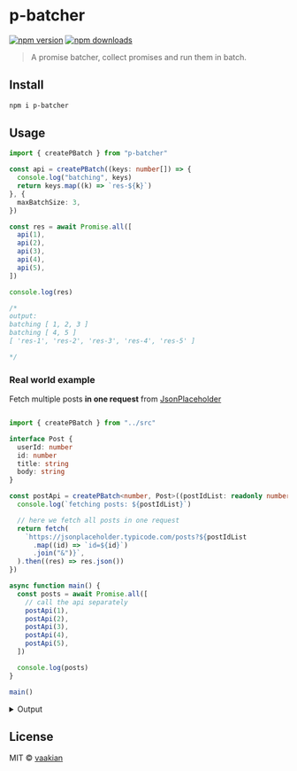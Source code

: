 # p-batcher

[![npm version](https://badgen.net/npm/v/p-batcher)](https://npm.im/p-batcher) [![npm downloads](https://badgen.net/npm/dm/p-batcher)](https://npm.im/p-batcher)

> A promise batcher, collect promises and run them in batch.

<!-- Features: -->
<!--
- Package manager [pnpm](https://pnpm.js.org/), safe and fast
- Release with [semantic-release](https://npm.im/semantic-release)
- Bundle with [tsup](https://github.com/vaakian/tsup)
- Test with [vitest](https://vitest.dev)

To skip CI (GitHub action), add `skip-ci` to commit message. To skip release, add `skip-release` to commit message. -->

## Install

```bash
npm i p-batcher
```

## Usage

```ts
import { createPBatch } from "p-batcher"

const api = createPBatch((keys: number[]) => {
  console.log("batching", keys)
  return keys.map((k) => `res-${k}`)
}, {
  maxBatchSize: 3,
})

const res = await Promise.all([
  api(1),
  api(2),
  api(3),
  api(4),
  api(5),
])

console.log(res)

/*
output:
batching [ 1, 2, 3 ]
batching [ 4, 5 ]
[ 'res-1', 'res-2', 'res-3', 'res-4', 'res-5' ]

*/
```

### Real world example

Fetch multiple posts **in one request** from [JsonPlaceholder](https://jsonplaceholder.typicode.com/)

```ts

import { createPBatch } from "../src"

interface Post {
  userId: number
  id: number
  title: string
  body: string
}

const postApi = createPBatch<number, Post>((postIdList: readonly number[]) => {
  console.log(`fetching posts: ${postIdList}`)

  // here we fetch all posts in one request
  return fetch(
    `https://jsonplaceholder.typicode.com/posts?${postIdList
      .map((id) => `id=${id}`)
      .join("&")}`,
  ).then((res) => res.json())
})

async function main() {
  const posts = await Promise.all([
    // call the api separately
    postApi(1),
    postApi(2),
    postApi(3),
    postApi(4),
    postApi(5),
  ])

  console.log(posts)
}

main()
```
<details>
<summary>Output</summary>

```js
fetching posts: 1,2,3,4,5
[
  {
    userId: 1,
    id: 1,
    title: 'unt aut facere repellat provident',
    body: '...',
  },
  {
    userId: 1,
    id: 2,
    title: 'qui est esse',
    body: '...',
  },
  {
    userId: 1,
    id: 3,
    title: 'ea molestias quasi exercitationem',
    body: '...',
  },
  {
    userId: 1,
    id: 4,
    title: 'eum et est occaecati',
    body: '...',
  },
  {
    userId: 1,
    id: 5,
    title: 'nesciunt quas odio',
    body: '...',
  }
]
```
</details>


## License

MIT &copy; [vaakian](https://github.com/sponsors/vaakian)

